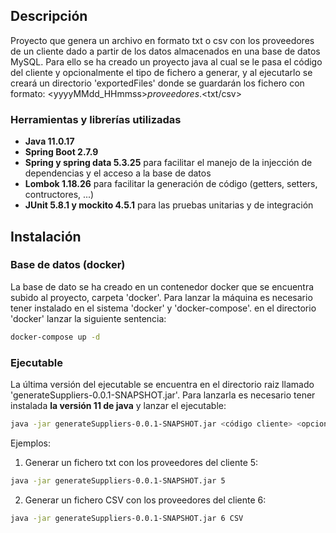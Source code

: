 ## Descripción

Proyecto que genera un archivo en formato txt o csv con los proveedores de un cliente dado a partir de los datos almacenados en una base de datos MySQL.
Para ello se ha creado un proyecto java al cual se le pasa el código del cliente y opcionalmente el tipo de fichero a generar, y al ejecutarlo se creará un directorio 'exportedFiles' donde se guardarán los fichero con formato: <yyyyMMdd_HHmmss>_proveedores_<codio cliente>.<txt/csv> 

### Herramientas y librerías utilizadas
  
- **Java 11.0.17**
- **Spring Boot 2.7.9** 
- **Spring y spring data 5.3.25** para facilitar el manejo de la injección de dependencias y el acceso a la base de datos
- **Lombok 1.18.26** para facilitar la generación de código (getters, setters, contructores, ...)
- **JUnit 5.8.1 y mockito 4.5.1** para las pruebas unitarias y de integración

## Instalación

### Base de datos (docker)

La base de dato se ha creado en un contenedor docker que se encuentra subido al proyecto, carpeta 'docker'.
Para lanzar la máquina es necesario tener instalado en el sistema 'docker' y 'docker-compose'.
en el directorio 'docker' lanzar la siguiente sentencia:

```bash
docker-compose up -d
```

### Ejecutable

La última versión del ejecutable se encuentra en el directorio raiz llamado 'generateSuppliers-0.0.1-SNAPSHOT.jar'. Para lanzarla es necesario tener instalada **la versión 11 de java** y lanzar el ejecutable:
  
```bash
java -jar generateSuppliers-0.0.1-SNAPSHOT.jar <código cliente> <opcional: CSV>
```
Ejemplos:

1. Generar un fichero txt con los proveedores del cliente 5:
```bash
java -jar generateSuppliers-0.0.1-SNAPSHOT.jar 5
```
  
2. Generar un fichero CSV con los proveedores del cliente 6:
```bash
java -jar generateSuppliers-0.0.1-SNAPSHOT.jar 6 CSV
```

